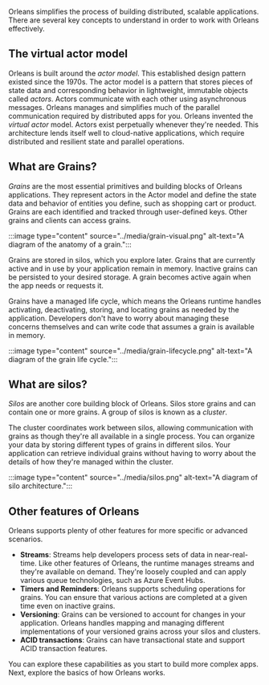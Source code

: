 Orleans simplifies the process of building distributed, scalable applications. There are several key concepts to understand in order to work with Orleans effectively.

## The virtual actor model

Orleans is built around the *actor model*. This established design pattern existed since the 1970s. The actor model is a pattern that stores pieces of state data and corresponding behavior in lightweight, immutable objects called *actors*. Actors communicate with each other using asynchronous messages. Orleans manages and simplifies much of the parallel communication required by distributed apps for you. Orleans invented the *virtual actor* model. Actors exist perpetually whenever they're needed. This architecture lends itself well to cloud-native applications, which require distributed and resilient state and parallel operations.

## What are Grains?

*Grains* are the most essential primitives and building blocks of Orleans applications. They represent actors in the Actor model and define the state data and behavior of entities you define, such as shopping cart or product. Grains are each identified and tracked through user-defined keys. Other grains and clients can access grains.

:::image type="content" source="../media/grain-visual.png" alt-text="A diagram of the anatomy of a grain.":::

Grains are stored in silos, which you explore later. Grains that are currently active and in use by your application remain in memory. Inactive grains can be persisted to your desired storage. A grain becomes active again when the app needs or requests it.

Grains have a managed life cycle, which means the Orleans runtime handles activating, deactivating, storing, and locating grains as needed by the application. Developers don't have to worry about managing these concerns themselves and can write code that assumes a grain is available in memory.

:::image type="content" source="../media/grain-lifecycle.png" alt-text="A diagram of the grain life cycle.":::

## What are silos?

*Silos* are another core building block of Orleans. Silos store grains and can contain one or more grains. A group of silos is known as a *cluster*.

The cluster coordinates work between silos, allowing communication with grains as though they're all available in a single process. You can organize your data by storing different types of grains in different silos. Your application can retrieve individual grains without having to worry about the details of how they're managed within the cluster.

:::image type="content" source="../media/silos.png" alt-text="A diagram of silo architecture.":::

## Other features of Orleans

Orleans supports plenty of other features for more specific or advanced scenarios.

- **Streams**: Streams help developers process sets of data in near-real-time. Like other features of Orleans, the runtime manages streams and they're available on demand. They're loosely coupled and can apply various queue technologies, such as Azure Event Hubs.
- **Timers and Reminders**: Orleans supports scheduling operations for grains. You can ensure that various actions are completed at a given time even on inactive grains.  
- **Versioning**: Grains can be versioned to account for changes in your application. Orleans handles mapping and managing different implementations of your versioned grains across your silos and clusters.
- **ACID transactions**: Grains can have transactional state and support ACID transaction features.

You can explore these capabilities as you start to build more complex apps. Next, explore the basics of how Orleans works.
